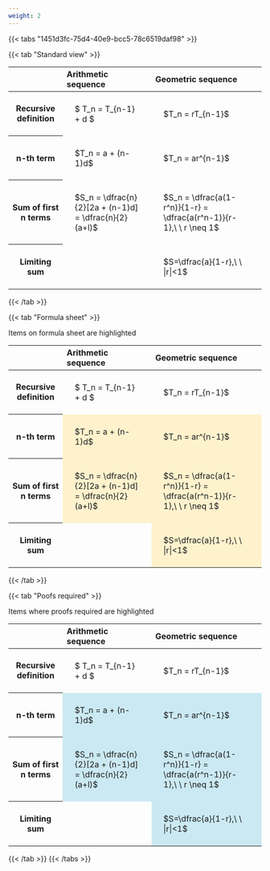 ```yaml
---
weight: 2
---
```


{{< tabs "1451d3fc-75d4-40e9-bcc5-78c6519daf98" >}}

{{< tab "Standard view" >}}

<style type="text/css">
#T_a955b th.col_heading {
  text-align: left;
  font-size: 1em;
}
#T_a955b td {
  text-align: left;
  font-size: 1em;
  padding: 1.5em;
}
</style>
<table id="T_a955b">
  <thead>
    <tr>
      <th class="blank level0" >&nbsp;</th>
      <th id="T_a955b_level0_col0" class="col_heading level0 col0" >Arithmetic sequence</th>
      <th id="T_a955b_level0_col1" class="col_heading level0 col1" >Geometric sequence</th>
    </tr>
  </thead>
  <tbody>
    <tr>
      <th id="T_a955b_level0_row0" class="row_heading level0 row0" >Recursive definition</th>
      <td id="T_a955b_row0_col0" class="data row0 col0" >$ T_n = T_{n-1} + d $</td>
      <td id="T_a955b_row0_col1" class="data row0 col1" >$T_n = rT_{n-1}$</td>
    </tr>
    <tr>
      <th id="T_a955b_level0_row1" class="row_heading level0 row1" >n-th term</th>
      <td id="T_a955b_row1_col0" class="data row1 col0" >$T_n = a + (n-1)d$</td>
      <td id="T_a955b_row1_col1" class="data row1 col1" >$T_n = ar^{n-1}$</td>
    </tr>
    <tr>
      <th id="T_a955b_level0_row2" class="row_heading level0 row2" >Sum of first n terms</th>
      <td id="T_a955b_row2_col0" class="data row2 col0" >$S_n = \dfrac{n}{2}[2a + (n-1)d] = \dfrac{n}{2}(a+l)$</td>
      <td id="T_a955b_row2_col1" class="data row2 col1" >$S_n = \dfrac{a(1-r^n)}{1-r} = \dfrac{a(r^n-1)}{r-1},\ \  r \neq 1$</td>
    </tr>
    <tr>
      <th id="T_a955b_level0_row3" class="row_heading level0 row3" >Limiting sum</th>
      <td id="T_a955b_row3_col0" class="data row3 col0" ></td>
      <td id="T_a955b_row3_col1" class="data row3 col1" >$S=\dfrac{a}{1-r},\ \ |r|<1$</td>
    </tr>
  </tbody>
</table>
{{< /tab >}}

{{< tab "Formula sheet" >}}

Items on formula sheet are highlighted 
<br>
<style type="text/css">
#T_b3187 th.col_heading {
  text-align: left;
  font-size: 1em;
}
#T_b3187 td {
  text-align: left;
  font-size: 1em;
  padding: 1.5em;
}
#T_b3187_row0_col0, #T_b3187_row0_col1, #T_b3187_row3_col0 {
  background-color: rgba(0,0,0,0);
}
#T_b3187_row1_col0, #T_b3187_row1_col1, #T_b3187_row2_col0, #T_b3187_row2_col1, #T_b3187_row3_col1 {
  background-color: rgba(255,194,10, 0.2);
}
</style>
<table id="T_b3187">
  <thead>
    <tr>
      <th class="blank level0" >&nbsp;</th>
      <th id="T_b3187_level0_col0" class="col_heading level0 col0" >Arithmetic sequence</th>
      <th id="T_b3187_level0_col1" class="col_heading level0 col1" >Geometric sequence</th>
    </tr>
  </thead>
  <tbody>
    <tr>
      <th id="T_b3187_level0_row0" class="row_heading level0 row0" >Recursive definition</th>
      <td id="T_b3187_row0_col0" class="data row0 col0" >$ T_n = T_{n-1} + d $</td>
      <td id="T_b3187_row0_col1" class="data row0 col1" >$T_n = rT_{n-1}$</td>
    </tr>
    <tr>
      <th id="T_b3187_level0_row1" class="row_heading level0 row1" >n-th term</th>
      <td id="T_b3187_row1_col0" class="data row1 col0" >$T_n = a + (n-1)d$</td>
      <td id="T_b3187_row1_col1" class="data row1 col1" >$T_n = ar^{n-1}$</td>
    </tr>
    <tr>
      <th id="T_b3187_level0_row2" class="row_heading level0 row2" >Sum of first n terms</th>
      <td id="T_b3187_row2_col0" class="data row2 col0" >$S_n = \dfrac{n}{2}[2a + (n-1)d] = \dfrac{n}{2}(a+l)$</td>
      <td id="T_b3187_row2_col1" class="data row2 col1" >$S_n = \dfrac{a(1-r^n)}{1-r} = \dfrac{a(r^n-1)}{r-1},\ \  r \neq 1$</td>
    </tr>
    <tr>
      <th id="T_b3187_level0_row3" class="row_heading level0 row3" >Limiting sum</th>
      <td id="T_b3187_row3_col0" class="data row3 col0" ></td>
      <td id="T_b3187_row3_col1" class="data row3 col1" >$S=\dfrac{a}{1-r},\ \ |r|<1$</td>
    </tr>
  </tbody>
</table>
{{< /tab >}}

{{< tab "Poofs required" >}}

Items where proofs required are highlighted 
<br>
<style type="text/css">
#T_7cf2b th.col_heading {
  text-align: left;
  font-size: 1em;
}
#T_7cf2b td {
  text-align: left;
  font-size: 1em;
  padding: 1.5em;
}
#T_7cf2b_row0_col0, #T_7cf2b_row0_col1, #T_7cf2b_row3_col0 {
  background-color: rgba(0,0,0,0);
}
#T_7cf2b_row1_col0, #T_7cf2b_row1_col1, #T_7cf2b_row2_col0, #T_7cf2b_row2_col1, #T_7cf2b_row3_col1 {
  background-color: rgba(0,150,200, 0.2);
}
</style>
<table id="T_7cf2b">
  <thead>
    <tr>
      <th class="blank level0" >&nbsp;</th>
      <th id="T_7cf2b_level0_col0" class="col_heading level0 col0" >Arithmetic sequence</th>
      <th id="T_7cf2b_level0_col1" class="col_heading level0 col1" >Geometric sequence</th>
    </tr>
  </thead>
  <tbody>
    <tr>
      <th id="T_7cf2b_level0_row0" class="row_heading level0 row0" >Recursive definition</th>
      <td id="T_7cf2b_row0_col0" class="data row0 col0" >$ T_n = T_{n-1} + d $</td>
      <td id="T_7cf2b_row0_col1" class="data row0 col1" >$T_n = rT_{n-1}$</td>
    </tr>
    <tr>
      <th id="T_7cf2b_level0_row1" class="row_heading level0 row1" >n-th term</th>
      <td id="T_7cf2b_row1_col0" class="data row1 col0" >$T_n = a + (n-1)d$</td>
      <td id="T_7cf2b_row1_col1" class="data row1 col1" >$T_n = ar^{n-1}$</td>
    </tr>
    <tr>
      <th id="T_7cf2b_level0_row2" class="row_heading level0 row2" >Sum of first n terms</th>
      <td id="T_7cf2b_row2_col0" class="data row2 col0" >$S_n = \dfrac{n}{2}[2a + (n-1)d] = \dfrac{n}{2}(a+l)$</td>
      <td id="T_7cf2b_row2_col1" class="data row2 col1" >$S_n = \dfrac{a(1-r^n)}{1-r} = \dfrac{a(r^n-1)}{r-1},\ \  r \neq 1$</td>
    </tr>
    <tr>
      <th id="T_7cf2b_level0_row3" class="row_heading level0 row3" >Limiting sum</th>
      <td id="T_7cf2b_row3_col0" class="data row3 col0" ></td>
      <td id="T_7cf2b_row3_col1" class="data row3 col1" >$S=\dfrac{a}{1-r},\ \ |r|<1$</td>
    </tr>
  </tbody>
</table>
{{< /tab >}}
{{< /tabs >}}